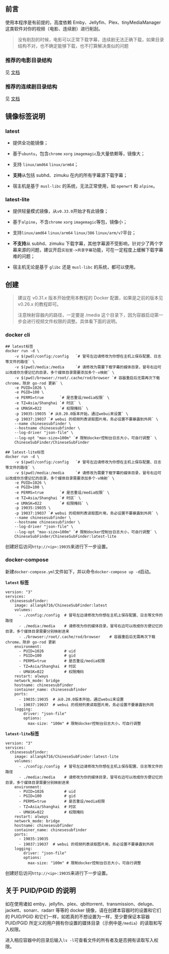 ## 前言

使用本程序是有前提的，高度依赖 Emby、Jellyfin、Plex、tinyMediaManager 这类软件对你的视频（电影、连续剧）进行削刮。

> 没有削刮的时候，电影可以正常下载字幕，连续剧无法正确下载，如果目录结构不对，也不确定能够下载，也不打算解决类似的问题

### 推荐的电影目录结构

见 [文档](https://github.com/An-Yan-d/ChineseSubFinder/blob/docs/DesignFile/%E7%94%B5%E5%BD%B1%E7%9A%84%E6%8E%A8%E8%8D%90%E7%9B%AE%E5%BD%95%E7%BB%93%E6%9E%84.md)

### 推荐的连续剧目录结构

见 [文档](https://github.com/An-Yan-d/ChineseSubFinder/blob/docs/DesignFile/%E8%BF%9E%E7%BB%AD%E5%89%A7%E7%9B%AE%E5%BD%95%E7%BB%93%E6%9E%84%E8%A6%81%E6%B1%82.md)

## 镜像标签说明

### latest

- 提供全功能镜像；

- 基于`ubuntu`，包含`chrome` `xorg` `imagemagic`及大量依赖等，镜像大；

- 支持 `linux/amd64` `linux/arm64`；

- **支持**从包括 subhd、zimuku 在内的所有字幕源下载字幕；

- 宿主机是基于 `musl-libc` 的系统，无法正常使用，如 `openwrt` 和 `alpine`。

### latest-lite

- 提供轻量模式镜像，从`v0.33.0`开始才有此镜像；

- 基于`alpine`，不含`chrome` `xorg` `imagemagic`等包，镜像小；

- 支持`linux/amd64` `linux/arm64` `linux/386` `linux/arm/v7`平台；

- **不支持**从 subhd、zimuku 下载字幕，其他字幕源不受影响，针对少了两个字幕来源的问题，建议开启`实验室->共享字幕`功能，可在一定程度上缓解下载字幕难的问题；

- 宿主机无论是基于 `glibc` 还是 `musl-libc` 的系统，都可以使用。

## 创建

> 建议在 v0.31.x 版本开始使用本教程的 Docker 配置，如果是之前的版本见 v0.26.x 的教程即可。
> 
> 注意映射容器内的路径，一定要是 /media 这个目录下，因为容器启动第一步会进行视频文件权限的调整。具体看下面的说明。

### docker cli

```
## latest标签
docker run -d \
    -v $(pwd)/config:/config   `# 冒号左边请修改为你想在主机上保存配置、日志等文件的路径` \
    -v $(pwd)/media:/media     `# 请修改为需要下载字幕的媒体目录，冒号右边可以改成你方便记忆的目录，多个媒体目录需要添加多个-v映射` \
    -v $(pwd)/browser:/root/.cache/rod/browser `# 容器重启后无需再次下载 chrome，除非 go-rod 更新` \
    -e PUID=1026 \
    -e PGID=100 \
    -e PERMS=true       `# 是否重设/media权限` \
    -e TZ=Asia/Shanghai `# 时区` \
    -e UMASK=022        `# 权限掩码` \
    -p 19035:19035 `# 从0.20.0版本开始，通过webui来设置` \
    -p 19037:19037 `# webui 的视频列表读取图片用，务必设置不要暴露到外网` \
    --name chinesesubfinder \
    --hostname chinesesubfinder \
    --log-driver "json-file" \
    --log-opt "max-size=100m" `# 限制docker控制台日志大小，可自行调整` \
    ChineseSubFinder/ChineseSubFinder

## latest-lite标签
docker run -d \
    -v $(pwd)/config:/config   `# 冒号左边请修改为你想在主机上保存配置、日志等文件的路径` \
    -v $(pwd)/media:/media     `# 请修改为需要下载字幕的媒体目录，冒号右边可以改成你方便记忆的目录，多个媒体目录需要添加多个-v映射` \
    -e PUID=1026 \
    -e PGID=100 \
    -e PERMS=true       `# 是否重设/media权限` \
    -e TZ=Asia/Shanghai `# 时区` \
    -e UMASK=022        `# 权限掩码` \
    -p 19035:19035 \
    -p 19037:19037 `# webui 的视频列表读取图片用，务必设置不要暴露到外网` \
    --name chinesesubfinder \
    --hostname chinesesubfinder \
    --log-driver "json-file" \
    --log-opt "max-size=100m" `# 限制docker控制台日志大小，可自行调整` \
    ChineseSubFinder/ChineseSubFinder:latest-lite
```

创建好后访问`http://<ip>:19035`来进行下一步设置。

### docker-compose

新建`docker-compose.yml`文件如下，并以命令`docker-compose up -d`启动。

**`latest` 标签**

```
version: "3"
services:
  chinesesubfinder:
    image: allanpk716/ChineseSubFinder:latest
    volumes:
      - ./config:/config  # 冒号左边请修改为你想在主机上保存配置、日志等文件的路径
      - ./media:/media    # 请修改为你的媒体目录，冒号右边可以改成你方便记忆的目录，多个媒体目录需要分别映射进来
      - ./browser:/root/.cache/rod/browser    # 容器重启后无需再次下载 chrome，除非 go-rod 更新
    environment:
      - PUID=1026         # uid
      - PGID=100          # gid
      - PERMS=true        # 是否重设/media权限
      - TZ=Asia/Shanghai  # 时区
      - UMASK=022         # 权限掩码
    restart: always
    network_mode: bridge
    hostname: chinesesubfinder
    container_name: chinesesubfinder
    ports:
      - 19035:19035  # 从0.20.0版本开始，通过webui来设置
      - 19037:19037  # webui 的视频列表读取图片用，务必设置不要暴露到外网
    logging:
        driver: "json-file"
        options:
          max-size: "100m" # 限制docker控制台日志大小，可自行调整
```

**`latest-lite`标签**

```
version: "3"
services:
  chinesesubfinder:
    image: allanpk716/ChineseSubFinder:latest-lite
    volumes:
      - ./config:/config  # 冒号左边请修改为你想在主机上保存配置、日志等文件的路径
      - ./media:/media    # 请修改为你的媒体目录，冒号右边可以改成你方便记忆的目录，多个媒体目录需要分别映射进来
    environment:
      - PUID=1026         # uid
      - PGID=100          # gid
      - PERMS=true        # 是否重设/media权限
      - TZ=Asia/Shanghai  # 时区
      - UMASK=022         # 权限掩码
    restart: always
    network_mode: bridge
    hostname: chinesesubfinder
    container_name: chinesesubfinder
    ports:
      - 19035:19035
      - 19037:19037  # webui 的视频列表读取图片用，务必设置不要暴露到外网
    logging:
        driver: "json-file"
        options:
          max-size: "100m" # 限制docker控制台日志大小，可自行调整
```

创建好后访问`http://<ip>:19035`来进行下一步设置。

## 关于 PUID/PGID 的说明

如在使用诸如 emby、jellyfin、plex、qbittorrent、transmission、deluge、jackett、sonarr、radarr 等等的 docker 镜像，请在创建本容器时的设置和它们的 PUID/PGID 和它们一样，如若真的不想设置为一样，至少要保证本容器 PUID/PGID 所定义的用户拥有你设置的媒体目录（示例中是`/media`）的读取和写入权限。

进入相应容器中的目录后输入`ls -l`可查看文件的所有者及是否拥有读取写入权限。
